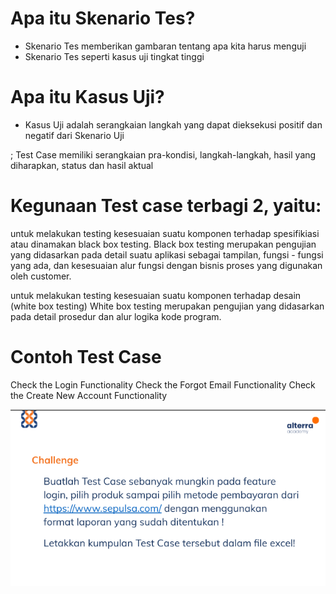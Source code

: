 <h1>Apa itu Skenario Tes? </h1>

- Skenario Tes memberikan gambaran tentang apa
kita harus menguji
- Skenario Tes seperti kasus uji tingkat tinggi

<h1>Apa itu Kasus Uji?</h1>

- Kasus Uji adalah serangkaian langkah yang dapat dieksekusi positif dan negatif dari Skenario Uji

; Test Case memiliki serangkaian pra-kondisi, langkah-langkah, hasil yang diharapkan, status dan hasil aktual

<h1>Kegunaan Test case terbagi 2, yaitu:</h1>

untuk melakukan testing kesesuaian suatu komponen terhadap spesifikiasi atau dinamakan black box testing. Black box testing merupakan pengujian yang didasarkan pada detail suatu aplikasi sebagai tampilan, fungsi - fungsi yang ada, dan kesesuaian alur fungsi dengan bisnis proses yang digunakan oleh customer.

untuk melakukan testing kesesuaian suatu komponen terhadap desain (white box testing) White box testing merupakan pengujian yang didasarkan pada detail prosedur dan alur logika kode program.

<h1> Contoh Test Case </h1>
Check the Login Functionality
Check the Forgot Email Functionality
Check the Create New Account Functionality

![network.png](https://github.com/gita28/qee_Anggita_Apriliaaa/blob/main/5_%20Testing%20Documentation%20Tes%20case/Screenshoot/Capture%20tugas%205.PNG)
